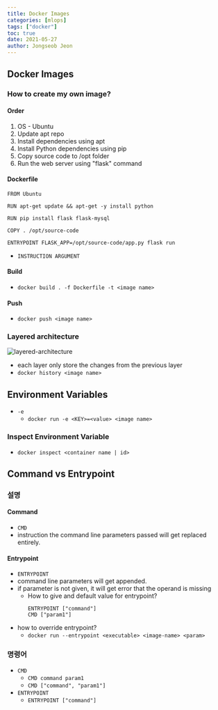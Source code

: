 ```yaml
---
title: Docker Images
categories: [mlops]
tags: ["docker"]
toc: true
date: 2021-05-27
author: Jongseob Jeon
---
```


## Docker Images
### How to create my own image?
#### Order
1. OS - Ubuntu
2. Update apt repo
3. Install dependencies using apt
4. Install Python dependencies using pip
5. Copy source code to /opt folder
6. Run the web server using "flask" command

#### Dockerfile
```docker
FROM Ubuntu

RUN apt-get update && apt-get -y install python

RUN pip install flask flask-mysql

COPY . /opt/source-code

ENTRYPOINT FLASK_APP=/opt/source-code/app.py flask run
```
- `INSTRUCTION ARGUMENT`

#### Build
- `docker build . -f Dockerfile -t <image name>`

#### Push
- `docker push <image name>`

### Layered architecture

![layered-architecture](/imgs/docker/docker-image-1.png)

- each layer only store the changes from the previous layer
- `docker history <image name>`

## Environment Variables

- `-e`
  - `docker run -e <KEY>=<value> <image name>`

### Inspect Environment Variable

- `docker inspect <container name | id>`

## Command vs Entrypoint

### 설명

#### Command
- `CMD`
- instruction the command line parameters passed will get replaced entirely.

#### Entrypoint
- `ENTRYPOINT`
- command line parameters will get appended.
- if parameter is not given, it will get error that the operand is missing
  - How to give and default value for entrypoint?
    ```Docker
    ENTRYPOINT ["command"]
    CMD ["param1"]
    ```
- how to override entrypoint?
  - `docker run --entrypoint <executable> <image-name> <param>`

### 명령어
- `CMD`
  - `CMD command param1`
  - `CMD ["command", "param1"]`
- `ENTRYPOINT`
  - `ENTRYPOINT ["command"]`
